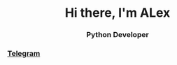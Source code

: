 
<div id="header" align="center">
  <h1>Hi there, I'm ALex</h1>
  <h3>Python Developer</h3>
</div>


<a href="https://t.me/heh_dude"><h3>Telegram</h3></a>
